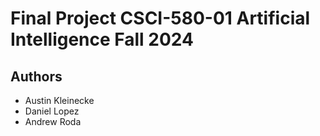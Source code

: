 # Final Project CSCI-580-01 Artificial Intelligence Fall 2024

## Authors

* Austin Kleinecke
* Daniel Lopez
* Andrew Roda
